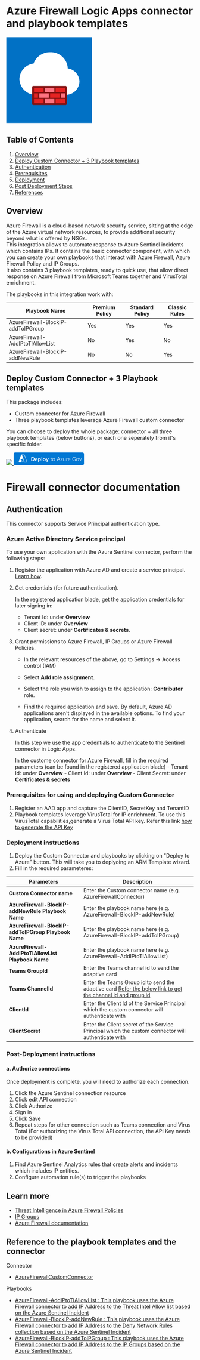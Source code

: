 # Azure Firewall Logic Apps connector and playbook templates

![Azure Firewall](./AzureFirewallConnector/AzureFirewallCustomConnector.png)<br>

## Table of Contents

1. [Overview](#overview)
1. [Deploy Custom Connector + 3 Playbook templates](#deployall)
1. [Authentication](#authentication)
1. [Prerequisites](#prerequisites)
1. [Deployment](#deployment)
1. [Post Deployment Steps](#postdeployment)
1. [References](#references)


<a name="overview">

## Overview
Azure Firewall is a cloud-based network security service, sitting at the edge of the Azure virtual network resources, to provide additional security beyond what is offered by NSGs. <br>
This integration allows to automate response to Azure Sentinel incidents which contains IPs. It contains the basic connector component, with which you can create your own playbooks that interact with Azure Firewall, Azure Firewall Policy and IP Groups. <br>
It also contains 3 playbook templates, ready to quick use, that allow direct response on Azure Firewall from Microsoft Teams together and VirusTotal enrichment.

The playbooks in this integration work with:

| **Playbook Name**                  | **Premium Policy** | **Standard Policy** | **Classic Rules** |
|------------------------------------|--------------------|---------------------|-------------------|
| AzureFirewall-BlockIP-addToIPGroup | Yes                | Yes | Yes |
| AzureFirewall-AddIPtoTIAllowList   | No                 | Yes | No |
| AzureFirewall-BlockIP-addNewRule   | No                 | No | Yes |

<a name="deployall">

## Deploy Custom Connector + 3 Playbook templates
This package includes:
* Custom connector for Azure Firewall
* Three playbook templates leverage Azure Firewall custom connector

You can choose to deploy the whole package: connector + all three playbook templates (below buttons), or each one seperately from it's specific folder.

<a href="https://portal.azure.com/#create/Microsoft.Template/uri/https%3A%2F%2Fraw.githubusercontent.com%2FAzure%2FAzure-Sentinel%2Fmaster%2FPlaybooks%2FAzureFirewall%2Fazuredeploy.json" target="_blank">
    <img src="https://aka.ms/deploytoazurebutton"/>
</a>

<a href="https://portal.azure.us/#create/Microsoft.Template/uri/https%3A%2F%2Fraw.githubusercontent.com%2FAzure%2FAzure-Sentinel%2Fmaster%2FPlaybooks%2FAzureFirewall%2Fazuredeploy.json" target="_blank">
   <img src="https://raw.githubusercontent.com/Azure/azure-quickstart-templates/master/1-CONTRIBUTION-GUIDE/images/deploytoazuregov.png"/>    
</a>


# Firewall connector documentation 

<a name="authentication">

## Authentication
This connector supports Service Principal authentication type.
### Azure Active Directory Service principal
To use your own application with the Azure Sentinel connector, perform the following steps:

1. Register the application with Azure AD and create a service principal. [Learn how](https://docs.microsoft.com/azure/active-directory/develop/howto-create-service-principal-portal#register-an-application-with-azure-ad-and-create-a-service-principal).

1. Get credentials (for future authentication).

    In the registered application blade, get the application credentials for later signing in:

    - Tenant Id: under **Overview**
    - Client ID: under **Overview**
    - Client secret: under **Certificates & secrets**.

1. Grant permissions to Azure Firewall, IP Groups or Azure Firewall Policies.

    - In the relevant resources of the above, go to Settings -> Access control (IAM)

    - Select **Add role assignment**.

    - Select the role you wish to assign to the application: **Contributor** role.

    - Find the required application and save. By default, Azure AD applications aren't displayed in the available options. To find your application, search for the name and select it.

1. Authenticate

    In this step we use the app credentials to authenticate to the Sentinel connector in Logic Apps.

    In the custome connector for Azure Firewall, fill in the required parameters (can be found in the registered application blade)
        - Tenant Id: under **Overview**
        - Client Id: under **Overview**
        - Client Secret: under **Certificates & secrets**

<a name="prerequisites">

### Prerequisites for using and deploying Custom Connector
1. Register an AAD app and capture the ClientID, SecretKey and TenantID
2. Playbook templates leverage VirusTotal for IP enrichment. To use this VirusTotal capabilities,generate a Virus Total API key. Refer this link [ how to generate the API Key](https://developers.virustotal.com/v3.0/reference#getting-started)

<a name="deployment">

### Deployment instructions 
1. Deploy the Custom Connector and playbooks by clicking on "Deploy to Azure" button. This will take you to deplyoing an ARM Template wizard.
2. Fill in the required parameteres:

| Parameters | Description |
|----------------|--------------|
|**Custom Connector name**| Enter the Custom connector name (e.g. AzureFirewallConnector)|
|**AzureFirewall-BlockIP-addNewRule Playbook Name**|  Enter the playbook name here (e.g. AzureFirewall-BlockIP-addNewRule)|
|**AzureFirewall-BlockIP-addToIPGroup Playbook Name** | Enter the playbook name here (e.g. AzureFirewall-BlockIP-addToIPGroup)| 
|**AzureFirewall-AddIPtoTIAllowList Playbook Name** |Enter the playbook name here (e.g. AzureFirewall-AddIPtoTIAllowList)|
|**Teams GroupId** | Enter the Teams channel id to send the adaptive card|
|**Teams ChannelId** | Enter the Teams Group id to send the adaptive card [Refer the below link to get the channel id and group id](https://docs.microsoft.com/powershell/module/teams/get-teamchannel?view=teams-ps)|
|**ClientId** | Enter the Client Id of the Service Principal which the custom connector will authenticate with|
|**ClientSecret** | Enter the Client secret of the Service Principal which the custom connector will authenticate with|
<a name="postdeployment">

### Post-Deployment instructions 
#### a. Authorize connections
Once deployment is complete, you will need to authorize each connection.
 1. Click the Azure Sentinel connection resource
 2. Click edit API connection
 3. Click Authorize
 4. Sign in
 5. Click Save
 6. Repeat steps for other connection such as Teams connection and Virus Total (For authorizing the Virus Total API connection, the API Key needs to be provided)

#### b. Configurations in Azure Sentinel
1. Find Azure Sentinel Analytics rules that create alerts and incidents which includes IP entities.
2. Configure automation rule(s) to trigger the playbooks


<a name="references">

## Learn more
*  [Threat Intelligence in Azure Firewall Policies](https://docs.microsoft.com/azure/firewall/threat-intel)
*  [IP Groups](https://docs.microsoft.com/azure/firewall/ip-groups)
*  [Azure Firewall documentation](https://docs.microsoft.com/azure/firewall/)

##  Reference to the playbook templates and the connector

 Connector
* [AzureFirewallCustomConnector](https://github.com/Azure/Azure-Sentinel/tree/master/Playbooks/AzureFirewall/AzureFirewallConnector)

Playbooks
* [AzureFirewall-AddIPtoTIAllowList : This playbook uses the Azure Firewall connector to add IP Address to the Threat Intel Allow list based on the Azure Sentinel Incident](https://github.com/Azure/Azure-Sentinel/tree/master/Playbooks/AzureFirewall/AzureFirewall-BlockIP-addToIPGroup)
* [AzureFirewall-BlockIP-addNewRule : This playbook uses the Azure Firewall connector to add IP Address to the Deny Network Rules collection based on the Azure Sentinel Incident](https://github.com/Azure/Azure-Sentinel/tree/master/Playbooks/AzureFirewall/AzureFirewall-BlockIP-addNewRule)
* [AzureFirewall-BlockIP-addToIPGroup : This playbook uses the Azure Firewall connector to add IP Address to the IP Groups based on the Azure Sentinel Incident ](https://github.com/Azure/Azure-Sentinel/tree/master/Playbooks/AzureFirewall/AzureFirewall-AddIPtoTIAllowList)
